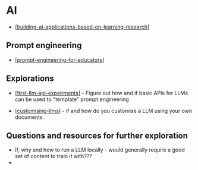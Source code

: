 <!--
 Copyright (C) 2023 David Jones
 
 This file is part of memex.
 
 memex is free software: you can redistribute it and/or modify
 it under the terms of the GNU General Public License as published by
 the Free Software Foundation, either version 3 of the License, or
 (at your option) any later version.
 
 memex is distributed in the hope that it will be useful,
 but WITHOUT ANY WARRANTY; without even the implied warranty of
 MERCHANTABILITY or FITNESS FOR A PARTICULAR PURPOSE.  See the
 GNU General Public License for more details.
 
 You should have received a copy of the GNU General Public License
 along with memex.  If not, see <http://www.gnu.org/licenses/>.
-->

# AI

- [[building-ai-applications-based-on-learning-research]]

## Prompt engineering

- [[prompt-engineering-for-educators]]

## Explorations

- [[first-llm-api-experiments]] - Figure out how and if basic APIs for LLMs can be used to "template" prompt engineering

- [[customising-llms]] - if and how do you customise a LLM using your own documents.

## Questions and resources for further exploration

- If, why and how to run a LLM locally - would generally require a good set of content to train it with???
- 

[//begin]: # "Autogenerated link references for markdown compatibility"
[building-ai-applications-based-on-learning-research]: building-ai-applications-based-on-learning-research "Building AI applications based on learning research"
[prompt-engineering-for-educators]: prompt-engineering-for-educators "prompt-engineering-for-educators"
[first-llm-api-experiments]: explorations/first-llm-api-experiments "First experiments with LLM APIs"
[customising-llms]: explorations/customising-llms "Customising LLMs"
[//end]: # "Autogenerated link references"